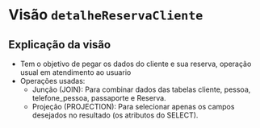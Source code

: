 # Visão `detalheReservaCliente`

## Explicação da visão

- Tem o objetivo de pegar os dados do cliente e sua reserva, operação usual em atendimento ao usuario
- Operações usadas:
  - Junção (JOIN): Para combinar dados das tabelas cliente, pessoa, telefone_pessoa, passaporte e Reserva.
  - Projeção (PROJECTION): Para selecionar apenas os campos desejados no resultado (os atributos do SELECT).

